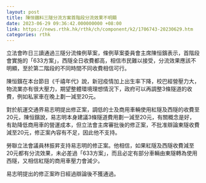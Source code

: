 ```yaml
---
layout: post
title: 陳恒鑌料三隧分流方案首階段分流效果不明顯
date: 2023-06-29 09:36:42.000000000 +08:00
link: https://news.rthk.hk/rthk/ch/component/k2/1706743-20230629.htm
categories: rthk
---
```


立法會昨日三讀通過三隧分流條例草案，條例草案委員會主席陳恒鑌表示，首階段會實施的「633方案」，西隧全日收費都高，相信市民難以接受，分流效果應該不明顯，至於第二階段的不同時間不同收費相信可行。

陳恒鑌在本台節目《千禧年代》說，新冠疫情加上出生率下降，校巴經營壓力大，物流業亦有很大壓力，期望整體環境理想情況下，政府可以再調整3條隧道的收費，例如私家車在晚上劃一減至20元。

對於航運交通界易志明提出修正案，調低的士及商用車輛使用紅隧及西隧的收費至20元，陳恒鑌說，易志明本身建議3條隧道費用劃一減至20元，有關概念是好，有助降低商用車的營運成本，但立法會主席審批後的修正案，不批准辯論東隧收費減至20元，修正案內容有不足，因此他不支持。

勞聯立法會議員林振昇支持易志明的修正案。他相信，如果紅隧及西隧收費減至20元都有分流效果，未必差過「633方案」，而且必定有部分車輛由東隧轉為使用西隧，又相信紅隧的商用車壓力會減少。

易志明提出的修正案昨日經過辯論後不獲通過。
